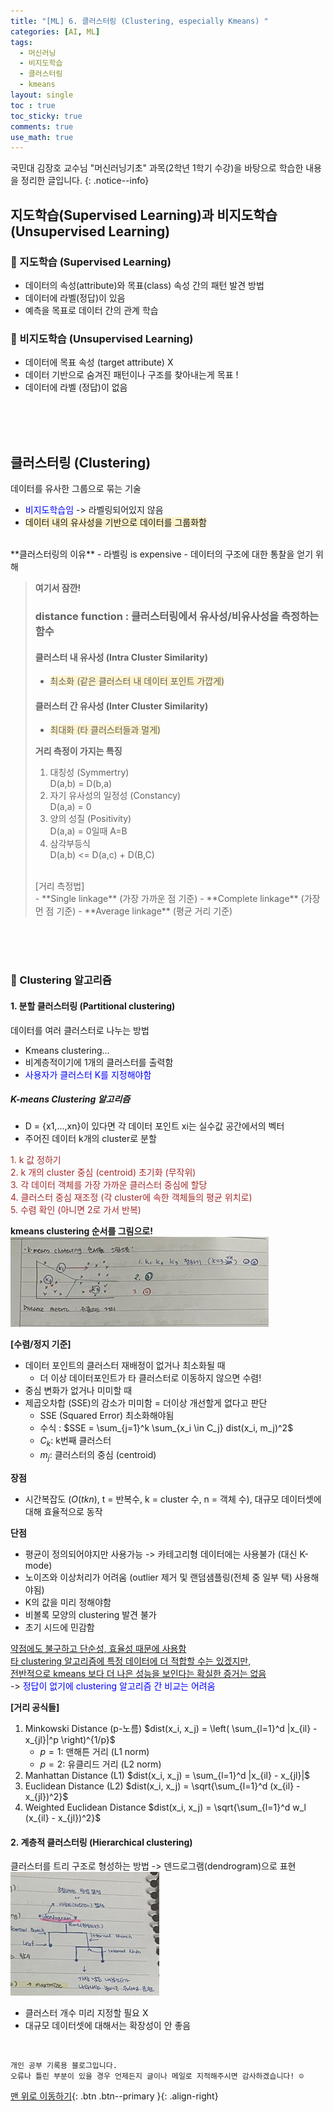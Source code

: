 ```yaml
---
title: "[ML] 6. 클러스터링 (Clustering, especially Kmeans) "
categories: [AI, ML]
tags:
  - 머신러닝
  - 비지도학습
  - 클러스터링
  - kmeans
layout: single
toc : true
toc_sticky: true
comments: true
use_math: true
---
```


국민대 김장호 교수님 "머신러닝기초" 과목(2학년 1학기 수강)을 바탕으로 학습한 내용을 정리한 글입니다.
{: .notice--info}

## 지도학습(Supervised Learning)과 비지도학습(Unsupervised Learning)
### 🐾 지도학습 (Supervised Learning)
- 데이터의 속성(attribute)와 목표(class) 속성 간의 패턴 발견 방법
- 데이터에 라벨(정답)이 있음
- 예측을 목표로 데이터 간의 관계 학습
  
### 🐾 비지도학습 (Unsupervised Learning)
- 데이터에 목표 속성 (target attribute) X
- 데이터 기반으로 숨겨진 패턴이나 구조를 찾아내는게 목표 !
- 데이터에 라벨 (정답)이 없음
  
<br>
<br>
<br>

## 클러스터링 (Clustering)
데이터를 유사한 그룹으로 묶는 기술
- <span style="color: blue">비지도학습임</span> -> 라벨링되어있지 않음
- <span style="background-color: #fff3cd">데이터 내의 유사성을 기반으로 데이터를 그룹화함</span>

<br>
**클러스터링의 이유**
- 라벨링 is expensive
- 데이터의 구조에 대한 통찰을 얻기 위해
  
> **여기서 잠깐!**
> ### distance function : 클러스터링에서 유사성/비유사성을 측정하는 함수
> #### 클러스터 내 유사성 (Intra Cluster Similarity)
> - <span style="background-color: #fff3cd">최소화 (같은 클러스터 내 데이터 포인트 가깝게)</span>
> #### 클러스터 간 유사성 (Inter Cluster Similarity)
> - <span style="background-color: #fff3cd">최대화 (타 클러스터들과 멀게)</span><br>
>
> **거리 측정이 가지는 특징**<br>
> 1. 대칭성 (Symmertry) <br>
>   D(a,b) = D(b,a)
> 2. 자기 유사성의 일정성 (Constancy)<br>
>   D(a,a) = 0
> 3. 양의 성질 (Positivity)<br>
>   D(a,a) = 0일때 A=B
> 4. 삼각부등식<br>
>   D(a,b) <= D(a,c) + D(B,C)
><br>
> [거리 측정법]<br>
> - **Single linkage** (가장 가까운 점 기준)
> - **Complete linkage** (가장 먼 점 기준)
> - **Average linkage** (평균 거리 기준)

<br>
<br>
<br>

### 🐾 Clustering 알고리즘
#### 1. 분할 클러스터링 (Partitional clustering)
데이터를 여러 클러스터로 나누는 방법
- Kmeans clustering...
- 비계층적이기에 1개의 클러스터를 출력함
- <span style="color: blue">사용자가 클러스터 K를 지정해야함</span>
  
#####  K-means Clustering 알고리즘
- D = {x1,...,xn}이 있다면 각 데이터 포인트 xi는 실수값 공간에서의 벡터
- 주어진 데이터 k개의 cluster로 분할

<span style="color: brown">1. k 값 정하기</span><br>
<span style="color: brown">2. k 개의 cluster 중심 (centroid) 초기화 (무작위)</span><br>
<span style="color: brown">3. 각 데이터 객체를 가장 가까운 클러스터 중심에 할당</span><br>
<span style="color: brown">4. 클러스터 중심 재조정 (각 cluster에 속한 객체들의 평균 위치로)</span><br>
<span style="color: brown">5. 수렴 확인 (아니면 2로 가서 반복)</span>

   
**kmeans clustering 순서를 그림으로!** <br>
![kmeans 클러스터링 그림](/assets/images/kmeans.png)  

**[수렴/정지 기준]**
- 데이터 포인트의 클러스터 재배정이 없거나 최소화될 때
  - 더 이상 데이터포인트가 타 클러스터로 이동하지 않으면 수렴!
- 중심 변화가 없거나 미미할 때
- 제곱오차합 (SSE)의 감소가 미미함 = 더이상 개선할게 없다고 판단
  - SSE (Squared Error) 최소화해야됨
  - 수식 : $SSE = \sum_{j=1}^k \sum_{x_i \in C_j} dist(x_i, m_j)^2$
  - $C_k$: k번째 클러스터  
  - $m_j$: 클러스터의 중심 (centroid)
  
**장점**
- 시간복잡도 ($O(tkn)$, t = 반복수, k = cluster 수, n = 객체 수), 대규모 데이터셋에 대해 효율적으로 동작
  
**단점**
- 평균이 정의되어야지만 사용가능 -> 카테고리형 데이터에는 사용불가 (대신 K-mode)
- 노이즈와 이상처리가 어려움 (outlier 제거 및 랜덤샘플링(전체 중 일부 택) 사용해야됨)
- K의 값을 미리 정해야함
- 비볼록 모양의 clustering 발견 불가
- 초기 시드에 민감함

<u> 약점에도 불구하고 단순성, 효율성 때문에 사용함 </u> <br>
<u> 타 clustering 알고리즘에 특정 데이터에 더 적합할 수는 있겠지만, <br>전반적으로 kmeans 보다 더 나은 성능을 보인다는 확실한 증거는 없음 </u> <br>
-> <span style="color: blue">정답이 없기에 clustering 알고리즘 간 비교는 어려움 </span>

**[거리 공식들]**
1. Minkowski Distance (p-노름)
    $dist(x_i, x_j) = \left( \sum_{l=1}^d |x_{il} - x_{jl}|^p \right)^{1/p}$
    - $p=1$: 맨해튼 거리 (L1 norm)  
   - $p=2$: 유클리드 거리 (L2 norm)
2. Manhattan Distance (L1)
    $dist(x_i, x_j) = \sum_{l=1}^d |x_{il} - x_{jl}|$
3. Euclidean Distance (L2)
   $dist(x_i, x_j) = \sqrt{\sum_{l=1}^d (x_{il} - x_{jl})^2}$
4. Weighted Euclidean Distance
   $dist(x_i, x_j) = \sqrt{\sum_{l=1}^d w_l (x_{il} - x_{jl})^2}$


#### 2. 계층적 클러스터링 (Hierarchical clustering)
클러스터를 트리 구조로 형성하는 방법 -> 덴드로그램(dendrogram)으로 표현<br>
![linear regression graph](/assets/images/dendrogram.png)  

- 클러스터 개수 미리 지정할 필요 X
- 대규모 데이터셋에 대해서는 확장성이 안 좋음
  

<br>

    개인 공부 기록용 블로그입니다.
    오류나 틀린 부분이 있을 경우 언제든지 글이나 메일로 지적해주시면 감사하겠습니다! ☺

[맨 위로 이동하기](#){: .btn .btn--primary }{: .align-right}